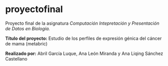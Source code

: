 # proyectofinal

Proyecto final de la asignatura *Computación Intepretación y Presentación de Datos en Biología.*  

**Título del proyecto:** Estudio de los perfiles de expresión génica del cáncer de mama (metabric)

**Realizado por:** Abril García Luque, Ana León Miranda y Ana Liqing Sánchez Castellano
